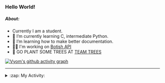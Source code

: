 ### Hello World!

##### About:
- Currently I am a student.
- 🌱 I’m currently learning C, intermediate Python.
- 🌱 I’m learning how to make better documentation.
- 👨‍💻 I'm working on [Botish API](https://github.com/Vyvy-vi/api)
- 🌱 GO PLANT SOME TREES AT [TEAM TREES](https://teamtrees.org/)

[![Vyom's github activity graph](https://activity-graph.herokuapp.com/graph?username=Vyvy-vi)](https://github.com/ashutosh00710/github-readme-activity-graph)

---
<details>
  <summary>:zap: My Activity:</summary>
  
<!--START_SECTION:waka-->
![Code Time](http://img.shields.io/badge/Code%20Time-758%20hrs%2020%20mins-blue)

**I'm a Night 🦉** 

```text
🌞 Morning    56 commits     ██░░░░░░░░░░░░░░░░░░░░░░░   8.85% 
🌆 Daytime    154 commits    ██████░░░░░░░░░░░░░░░░░░░   24.33% 
🌃 Evening    197 commits    ███████░░░░░░░░░░░░░░░░░░   31.12% 
🌙 Night      226 commits    █████████░░░░░░░░░░░░░░░░   35.7%

```
📅 **I'm Most Productive on Sunday** 

```text
Monday       63 commits     ██░░░░░░░░░░░░░░░░░░░░░░░   9.95% 
Tuesday      109 commits    ████░░░░░░░░░░░░░░░░░░░░░   17.22% 
Wednesday    103 commits    ████░░░░░░░░░░░░░░░░░░░░░   16.27% 
Thursday     81 commits     ███░░░░░░░░░░░░░░░░░░░░░░   12.8% 
Friday       66 commits     ██░░░░░░░░░░░░░░░░░░░░░░░   10.43% 
Saturday     65 commits     ██░░░░░░░░░░░░░░░░░░░░░░░   10.27% 
Sunday       146 commits    █████░░░░░░░░░░░░░░░░░░░░   23.06%

```


📊 **This Week I Spent My Time On** 

```text
🔥 Editors: 
VS Code                  17 hrs 7 mins       ███████████████████████░░   94.55% 
Vim                      59 mins             █░░░░░░░░░░░░░░░░░░░░░░░░   5.45%

🐱‍💻 Projects: 
uni-webpages             3 hrs 45 mins       █████░░░░░░░░░░░░░░░░░░░░   20.79% 
api                      3 hrs 35 mins       █████░░░░░░░░░░░░░░░░░░░░   19.8% 
praise_backend_js        3 hrs 26 mins       ████░░░░░░░░░░░░░░░░░░░░░   19.0% 
onboarding-bot           2 hrs 30 mins       ███░░░░░░░░░░░░░░░░░░░░░░   13.87% 
Praise-Bot-Discord       1 hr 39 mins        ██░░░░░░░░░░░░░░░░░░░░░░░   9.12%

```


 Last Updated on 28/04/2022 15:05:10 UTC
<!--END_SECTION:waka-->
</details>
